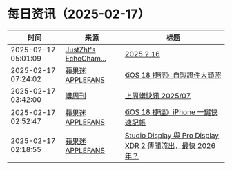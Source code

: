 ﻿# 每日资讯（2025-02-17）

|时间|来源|标题|
|---|---|---|
|2025-02-17 05:01:09|[JustZht's EchoCham...](https://www.justzht.com/rss/)|[2025.2.16](https://www.justzht.com/2025-2-16/)|
|2025-02-17 07:24:02|[蘋果迷 APPLEFANS](https://applefans.today/feed/)|[《iOS 18 捷徑》自製證件大頭照](https://applefans.today/2024-08-shortcuts-ios-18-id-photo-maker/)|
|2025-02-17 03:42:00|[蠎周刊](https://weekly.pychina.org/feeds/all.atom.xml)|[上周蠎快讯 2025/07](https://weekly.pychina.org/pyrecap/pyrw-2507.html)|
|2025-02-17 02:52:47|[蘋果迷 APPLEFANS](https://applefans.today/feed/)|[《iOS 18 捷徑》iPhone 一鍵快速記帳](https://applefans.today/2025-02-ios-18-iphone-shortcuts-numbers-accounting/)|
|2025-02-17 02:18:55|[蘋果迷 APPLEFANS](https://applefans.today/feed/)|[Studio Display 與 Pro Display XDR 2 傳聞流出，最快 2026 年？](https://applefans.today/2025-02-apple-display-rumors/)|
